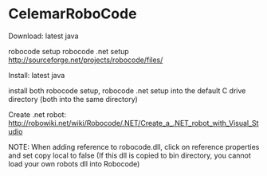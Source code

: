 CelemarRoboCode
===============

Download:
  latest java

  robocode setup
  robocode .net setup
  http://sourceforge.net/projects/robocode/files/


Install:
  latest java

  install both robocode setup, robocode .net setup into the default C drive directory (both into the same directory)


Create .net robot:
  http://robowiki.net/wiki/Robocode/.NET/Create_a_.NET_robot_with_Visual_Studio
  
  NOTE:
    When adding reference to robocode.dll, click on reference properties and set copy local to false
    (If this dll is copied to bin directory, you cannot load your own robots dll into Robocode)
